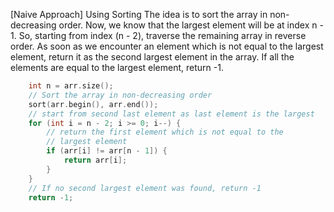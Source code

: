 <p>[Naive Approach] Using Sorting
The idea is to sort the array in non-decreasing order. Now, we know that the largest element will be at index n - 1. So, starting from index (n - 2), traverse the remaining array in reverse order. As soon as we encounter an element which is not equal to the largest element, return it as the second largest element in the array. If all the elements are equal to the largest element, return -1.
</p>

```cpp
    int n = arr.size();
    // Sort the array in non-decreasing order
    sort(arr.begin(), arr.end());
    // start from second last element as last element is the largest
    for (int i = n - 2; i >= 0; i--) {
        // return the first element which is not equal to the 
        // largest element
        if (arr[i] != arr[n - 1]) {
            return arr[i];
        }
    }
    // If no second largest element was found, return -1
    return -1;
